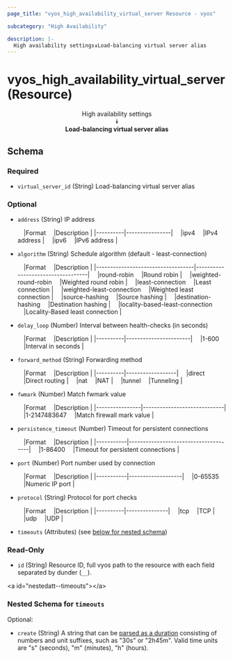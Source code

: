 ```yaml
---
page_title: "vyos_high_availability_virtual_server Resource - vyos"

subcategory: "High Availability"

description: |- 
  High availability settings⯯Load-balancing virtual server alias
---
```


# vyos_high_availability_virtual_server (Resource)
<center>

High availability settings  
⯯  
**Load-balancing virtual server alias**


</center>

## Schema

### Required

- `virtual_server_id` (String) Load-balancing virtual server alias

### Optional

- `address` (String) IP address

    &emsp;|Format  &emsp;|Description   |
    |----------|----------------|
    &emsp;|ipv4    &emsp;|IPv4 address  |
    &emsp;|ipv6    &emsp;|IPv6 address  |
- `algorithm` (String) Schedule algorithm (default - least-connection)

    &emsp;|Format                           &emsp;|Description                      |
    |-----------------------------------|-----------------------------------|
    &emsp;|round-robin                      &emsp;|Round robin                      |
    &emsp;|weighted-round-robin             &emsp;|Weighted round robin             |
    &emsp;|least-connection                 &emsp;|Least connection                 |
    &emsp;|weighted-least-connection        &emsp;|Weighted least connection        |
    &emsp;|source-hashing                   &emsp;|Source hashing                   |
    &emsp;|destination-hashing              &emsp;|Destination hashing              |
    &emsp;|locality-based-least-connection  &emsp;|Locality-Based least connection  |
- `delay_loop` (Number) Interval between health-checks (in seconds)

    &emsp;|Format  &emsp;|Description          |
    |----------|-----------------------|
    &emsp;|1-600   &emsp;|Interval in seconds  |
- `forward_method` (String) Forwarding method

    &emsp;|Format  &emsp;|Description     |
    |----------|------------------|
    &emsp;|direct  &emsp;|Direct routing  |
    &emsp;|nat     &emsp;|NAT             |
    &emsp;|tunnel  &emsp;|Tunneling       |
- `fwmark` (Number) Match fwmark value

    &emsp;|Format        &emsp;|Description                |
    |----------------|-----------------------------|
    &emsp;|1-2147483647  &emsp;|Match firewall mark value  |
- `persistence_timeout` (Number) Timeout for persistent connections

    &emsp;|Format   &emsp;|Description                         |
    |-----------|--------------------------------------|
    &emsp;|1-86400  &emsp;|Timeout for persistent connections  |
- `port` (Number) Port number used by connection

    &emsp;|Format   &emsp;|Description      |
    |-----------|-------------------|
    &emsp;|0-65535  &emsp;|Numeric IP port  |
- `protocol` (String) Protocol for port checks

    &emsp;|Format  &emsp;|Description  |
    |----------|---------------|
    &emsp;|tcp     &emsp;|TCP          |
    &emsp;|udp     &emsp;|UDP          |
- `timeouts` (Attributes) (see [below for nested schema](#nestedatt--timeouts))

### Read-Only

- `id` (String) Resource ID, full vyos path to the resource with each field separated by dunder (`__`).

&lt;a id=&#34;nestedatt--timeouts&#34;&gt;&lt;/a&gt;
### Nested Schema for `timeouts`

Optional:

- `create` (String) A string that can be [parsed as a duration](https://pkg.go.dev/time#ParseDuration) consisting of numbers and unit suffixes, such as &#34;30s&#34; or &#34;2h45m&#34;. Valid time units are &#34;s&#34; (seconds), &#34;m&#34; (minutes), &#34;h&#34; (hours).  

